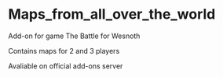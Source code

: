 # Maps_from_all_over_the_world
Add-on for game The Battle for Wesnoth

Contains maps for 2 and 3 players

Avaliable on official add-ons server
